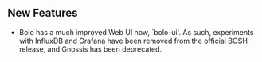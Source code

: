 ## New Features

- Bolo has a much improved Web UI now, `bolo-ui'.  As such,
  experiments with InfluxDB and Grafana have been removed from the
  official BOSH release, and Gnossis has been deprecated.
